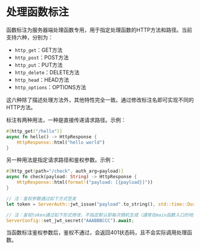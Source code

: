 # 处理函数标注

函数标注为服务器端处理函数专用，用于指定处理函数的HTTP方法和路径。当前支持六种，分别为：

- `http_get`：GET方法
- `http_post`：POST方法
- `http_put`：PUT方法
- `http_delete`：DELETE方法
- `http_head`：HEAD方法
- `http_options`：OPTIONS方法

这六种除了描述处理方法外，其他特性完全一致。通过修改标注名即可实现不同的HTTP方法。

标注有两种用法，一种是直接传递请求路径。示例：

```rust
#[http_get("/hello")]
async fn hello() -> HttpResponse {
    HttpResponse::html("hello world")
}
```

另一种用法是指定请求路径和鉴权参数。示例：

```rust
#[http_get(path="/check", auth_arg=payload)]
async fn check(payload: String) -> HttpResponse {
    HttpResponse::html(format!("payload: [{payload}]"))
}

// 注：鉴权参数通过如下方式签发
let token = ServerAuth::jwt_issue("payload".to_string(), std::time::Duration::from_secs(10000000)).await?;

// 注：鉴权token通过如下形式修改，不指定默认即每次随机生成（通常在main函数入口的地方修改一次）
ServerConfig::set_jwt_secret("AAABBBCCC").await;
```

当函数标注鉴权参数后，鉴权不通过，会返回401状态码，且不会实际调用处理函数。
